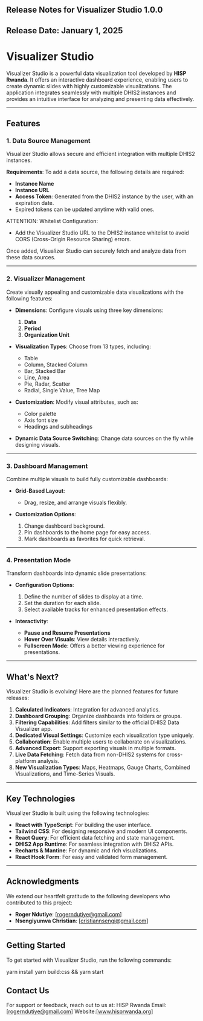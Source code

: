  ## Release Notes for Visualizer Studio 1.0.0
 ## Release Date: January 1, 2025

# Visualizer Studio  

Visualizer Studio is a powerful data visualization tool developed by **HISP Rwanda**. It offers an interactive dashboard experience, enabling users to create dynamic slides with highly customizable visualizations. The application integrates seamlessly with multiple DHIS2 instances and provides an intuitive interface for analyzing and presenting data effectively.  

---

## Features  

### 1. Data Source Management  

Visualizer Studio allows secure and efficient integration with multiple DHIS2 instances.  

**Requirements**: To add a data source, the following details are required:  
- **Instance Name**  
- **Instance URL**  
- **Access Token**: Generated from the DHIS2 instance by the user, with an expiration date.   
- Expired tokens can be updated anytime with valid ones.  

ATTENTION: Whitelist Configuration:  
- Add the Visualizer Studio URL to the DHIS2 instance whitelist to avoid CORS (Cross-Origin Resource Sharing) errors.  

Once added, Visualizer Studio can securely fetch and analyze data from these data sources.  

---

### 2. Visualizer Management  

Create visually appealing and customizable data visualizations with the following features:  

- **Dimensions**: Configure visuals using three key dimensions:  
  1. **Data**  
  2. **Period**  
  3. **Organization Unit**  

- **Visualization Types**: Choose from 13 types, including:  
  - Table  
  - Column, Stacked Column  
  - Bar, Stacked Bar  
  - Line, Area  
  - Pie, Radar, Scatter  
  - Radial, Single Value, Tree Map  

- **Customization**: Modify visual attributes, such as:  
  - Color palette  
  - Axis font size  
  - Headings and subheadings  

- **Dynamic Data Source Switching**: Change data sources on the fly while designing visuals.  

---

### 3. Dashboard Management  

Combine multiple visuals to build fully customizable dashboards:  

- **Grid-Based Layout**:  
  - Drag, resize, and arrange visuals flexibly.  

- **Customization Options**:  
  1. Change dashboard background.  
  2. Pin dashboards to the home page for easy access.  
  3. Mark dashboards as favorites for quick retrieval.  

---

### 4. Presentation Mode  

Transform dashboards into dynamic slide presentations:  

- **Configuration Options**:  
  1. Define the number of slides to display at a time.  
  2. Set the duration for each slide.  
  3. Select available tracks for enhanced presentation effects.  

- **Interactivity**:  
  - **Pause and Resume Presentations**  
  - **Hover Over Visuals**: View details interactively.  
  - **Fullscreen Mode**: Offers a better viewing experience for presentations.  

---

## What's Next?  

Visualizer Studio is evolving! Here are the planned features for future releases:  

1. **Calculated Indicators**: Integration for advanced analytics.  
2. **Dashboard Grouping**: Organize dashboards into folders or groups.  
3. **Filtering Capabilities**: Add filters similar to the official DHIS2 Data Visualizer app.  
4. **Dedicated Visual Settings**: Customize each visualization type uniquely.  
5. **Collaboration**: Enable multiple users to collaborate on visualizations.  
6. **Advanced Export**: Support exporting visuals in multiple formats.  
7. **Live Data Fetching**: Fetch data from non-DHIS2 systems for cross-platform analysis.  
8. **New Visualization Types**: Maps, Heatmaps, Gauge Charts, Combined Visualizations, and Time-Series Visuals.  

---

## Key Technologies  

Visualizer Studio is built using the following technologies:  

- **React with TypeScript**: For building the user interface.  
- **Tailwind CSS**: For designing responsive and modern UI components.  
- **React Query**: For efficient data fetching and state management.  
- **DHIS2 App Runtime**: For seamless integration with DHIS2 APIs.  
- **Recharts & Mantine**: For dynamic and rich visualizations.  
- **React Hook Form**: For easy and validated form management.  

---

## Acknowledgments  

We extend our heartfelt gratitude to the following developers who contributed to this project:  

- **Roger Ndutiye**: [rogerndutiye@gmail.com]  
- **Nsengiyumva Christian**: [cristiannsengi@gmail.com] 

---

## Getting Started  

To get started with Visualizer Studio, run the following commands:  

 yarn install
 yarn build:css && yarn start

 ## Contact Us
For support or feedback, reach out to us at:
HISP Rwanda
Email: [rogerndutiye@gmail.com]
Website:[www.hisprwanda.org]